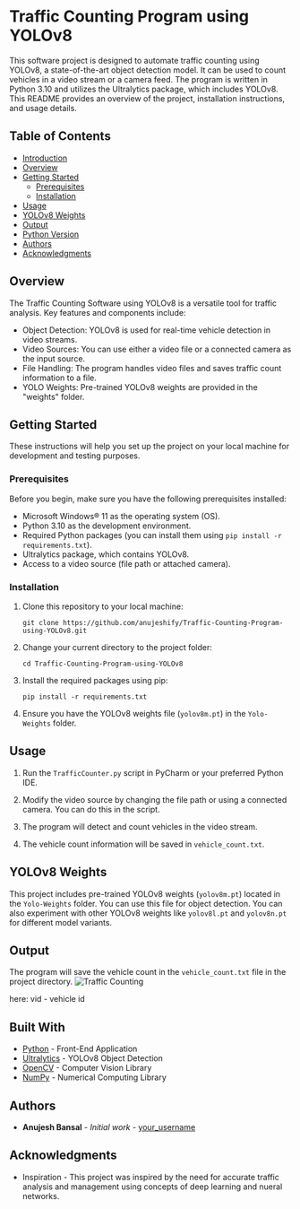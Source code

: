 # Traffic Counting Program using YOLOv8

This software project is designed to automate traffic counting using YOLOv8, a state-of-the-art object detection model. It can be used to count vehicles in a video stream or a camera feed. The program is written in Python 3.10 and utilizes the Ultralytics package, which includes YOLOv8. This README provides an overview of the project, installation instructions, and usage details.

## Table of Contents

- [Introduction](#traffic-counting-program-using-yolov8)
- [Overview](#overview)
- [Getting Started](#getting-started)
  - [Prerequisites](#prerequisites)
  - [Installation](#installation)
- [Usage](#usage)
- [YOLOv8 Weights](#yolov8-weights)
- [Output](#output)
- [Python Version](#python-version)
- [Authors](#authors)
- [Acknowledgments](#acknowledgments)

## Overview

The Traffic Counting Software using YOLOv8 is a versatile tool for traffic analysis. Key features and components include:

- Object Detection: YOLOv8 is used for real-time vehicle detection in video streams.
- Video Sources: You can use either a video file or a connected camera as the input source.
- File Handling: The program handles video files and saves traffic count information to a file.
- YOLO Weights: Pre-trained YOLOv8 weights are provided in the "weights" folder.

## Getting Started

These instructions will help you set up the project on your local machine for development and testing purposes.

### Prerequisites

Before you begin, make sure you have the following prerequisites installed:

- Microsoft Windows® 11 as the operating system (OS).
- Python 3.10 as the development environment.
- Required Python packages (you can install them using `pip install -r requirements.txt`).
- Ultralytics package, which contains YOLOv8.
- Access to a video source (file path or attached camera).

### Installation

1. Clone this repository to your local machine:

   ```shell
   git clone https://github.com/anujeshify/Traffic-Counting-Program-using-YOLOv8.git
   ```

2. Change your current directory to the project folder:

   ```shell
   cd Traffic-Counting-Program-using-YOLOv8
   ```

3. Install the required packages using pip:

   ```shell
   pip install -r requirements.txt
   ```

4. Ensure you have the YOLOv8 weights file (`yolov8m.pt`) in the `Yolo-Weights` folder.

## Usage

1. Run the `TrafficCounter.py` script in PyCharm or your preferred Python IDE.

2. Modify the video source by changing the file path or using a connected camera. You can do this in the script.

3. The program will detect and count vehicles in the video stream.

4. The vehicle count information will be saved in `vehicle_count.txt`.

## YOLOv8 Weights

This project includes pre-trained YOLOv8 weights (`yolov8m.pt`) located in the `Yolo-Weights` folder. You can use this file for object detection. You can also experiment with other YOLOv8 weights like `yolov8l.pt` and `yolov8n.pt` for different model variants.

## Output

The program will save the vehicle count in the `vehicle_count.txt` file in the project directory.
![Traffic Counting](https://github.com/your-username/your-repository/blob/main/traffic_count.png)

here: vid - vehicle id


## Built With

* [Python](https://www.python.org/doc/) - Front-End Application
* [Ultralytics](https://github.com/ultralytics/ultralytics) - YOLOv8 Object Detection
* [OpenCV](https://opencv.org/) - Computer Vision Library
* [NumPy](https://numpy.org/doc/) - Numerical Computing Library

## Authors

* **Anujesh Bansal** - *Initial work* - [your_username](https://github.com/your_username)

## Acknowledgments

* Inspiration - This project was inspired by the need for accurate traffic analysis and management using concepts of deep learning and nueral networks.